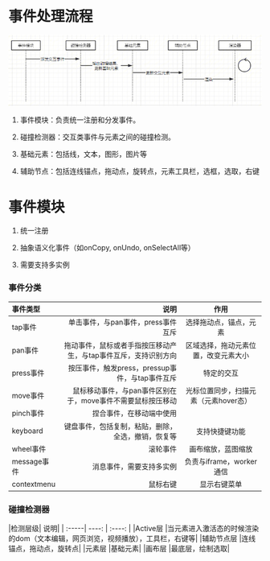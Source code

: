 # 事件处理流程
![](./../img/事件处理流程.png)
1. 事件模块：负责统一注册和分发事件。

2. 碰撞检测器：交互类事件与元素之间的碰撞检测。

3. 基础元素：包括线，文本，图形，图片等

4. 辅助节点：包括连线锚点，拖动点，旋转点，元素工具栏，选框，选取，右键


# 事件模块
1. 统一注册

2. 抽象语义化事件（如onCopy, onUndo, onSelectAll等）

3. 需要支持多实例

### 事件分类
|事件类型|说明	 |作用    |
| :-----| ----: | :----: |
|tap事件	    |单击事件，与pan事件，press事件互斥	                            |选择拖动点，锚点，元素|
|pan事件	    |拖动事件，鼠标或者手指按压移动产生，与tap事件互斥，支持识别方向   |	区域选择，拖动元素位置，改变元素大小
|press事件	    |按压事件，触发press，pressup事件，与tap事件互斥	            |特定的交互
|move事件	    |鼠标移动事件，与pan事件区别在于，move事件不需要鼠标按压移动	  |光标位置同步，扫描元素（元素hover态）
|pinch事件	    |捏合事件，在移动端中使用	                                    |
|keyboard	    |键盘事件，包括复制，粘贴，删除，全选，撤销，恢复等	              |支持快捷键功能
|wheel事件	    |滚轮事件	                                                   |画布缩放，蓝图缩放
|message事件	|消息事件，需要支持多实例	                                    |负责与iframe，worker通信
|contextmenu    |鼠标右键	                                                  |显示右键菜单


### 碰撞检测器
|检测层级|	说明|
| :-----| ----: | :----: |
|Active层	|当元素进入激活态的时候渲染的dom（文本编辑，网页浏览，视频播放），工具栏，右键等|
|辅助节点层	|连线锚点，拖动点，旋转点|
|元素层	|基础元素|
|画布层	|最底层，绘制选取|